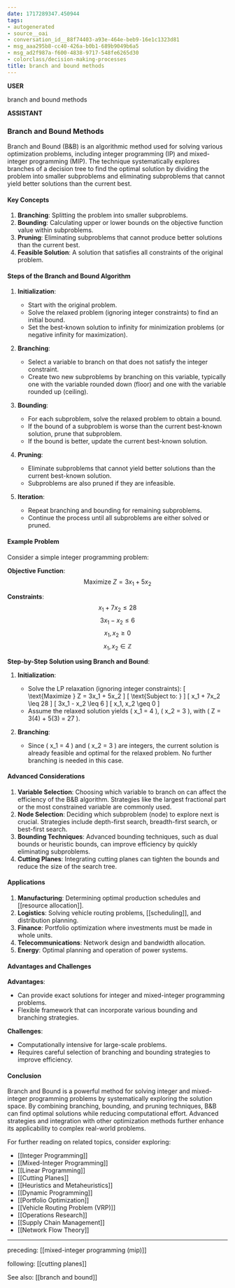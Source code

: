 ```yaml
---
date: 1717289347.450944
tags:
- autogenerated
- source__oai
- conversation_id__88f74403-a93e-464e-beb9-16e1c1323d81
- msg_aaa295b8-cc40-426a-b0b1-689b9049b6a5
- msg_ad2f987a-f600-4838-9717-548fe6265d30
- colorclass/decision-making-processes
title: branch and bound methods
---
```


**USER**

branch and bound methods


**ASSISTANT**

### Branch and Bound Methods

Branch and Bound (B&B) is an algorithmic method used for solving various optimization problems, including integer programming (IP) and mixed-integer programming (MIP). The technique systematically explores branches of a decision tree to find the optimal solution by dividing the problem into smaller subproblems and eliminating subproblems that cannot yield better solutions than the current best.

#### Key Concepts

1. **Branching**: Splitting the problem into smaller subproblems.
2. **Bounding**: Calculating upper or lower bounds on the objective function value within subproblems.
3. **Pruning**: Eliminating subproblems that cannot produce better solutions than the current best.
4. **Feasible Solution**: A solution that satisfies all constraints of the original problem.

#### Steps of the Branch and Bound Algorithm

1. **Initialization**: 
   - Start with the original problem.
   - Solve the relaxed problem (ignoring integer constraints) to find an initial bound.
   - Set the best-known solution to infinity for minimization problems (or negative infinity for maximization).

2. **Branching**:
   - Select a variable to branch on that does not satisfy the integer constraint.
   - Create two new subproblems by branching on this variable, typically one with the variable rounded down (floor) and one with the variable rounded up (ceiling).

3. **Bounding**:
   - For each subproblem, solve the relaxed problem to obtain a bound.
   - If the bound of a subproblem is worse than the current best-known solution, prune that subproblem.
   - If the bound is better, update the current best-known solution.

4. **Pruning**:
   - Eliminate subproblems that cannot yield better solutions than the current best-known solution.
   - Subproblems are also pruned if they are infeasible.

5. **Iteration**:
   - Repeat branching and bounding for remaining subproblems.
   - Continue the process until all subproblems are either solved or pruned.

#### Example Problem

Consider a simple integer programming problem:

**Objective Function**:
$$
\text{Maximize } Z = 3x_1 + 5x_2
$$

**Constraints**:
$$
x_1 + 7x_2 \leq 28
$$
$$
3x_1 - x_2 \leq 6
$$
$$
x_1, x_2 \geq 0
$$
$$
x_1, x_2 \in \mathbb{Z}
$$

**Step-by-Step Solution using Branch and Bound**:

1. **Initialization**:
   - Solve the LP relaxation (ignoring integer constraints):
   \[
   \text{Maximize } Z = 3x_1 + 5x_2
   \]
   \[
   \text{Subject to: }
   \]
   \[
   x_1 + 7x_2 \leq 28
   \]
   \[
   3x_1 - x_2 \leq 6
   \]
   \[
   x_1, x_2 \geq 0
   \]
   - Assume the relaxed solution yields \( x_1 = 4 \), \( x_2 = 3 \), with \( Z = 3(4) + 5(3) = 27 \).

2. **Branching**:
   - Since \( x_1 = 4 \) and \( x_2 = 3 \) are integers, the current solution is already feasible and optimal for the relaxed problem. No further branching is needed in this case.

#### Advanced Considerations

1. **Variable Selection**: Choosing which variable to branch on can affect the efficiency of the B&B algorithm. Strategies like the largest fractional part or the most constrained variable are commonly used.
2. **Node Selection**: Deciding which subproblem (node) to explore next is crucial. Strategies include depth-first search, breadth-first search, or best-first search.
3. **Bounding Techniques**: Advanced bounding techniques, such as dual bounds or heuristic bounds, can improve efficiency by quickly eliminating subproblems.
4. **Cutting Planes**: Integrating cutting planes can tighten the bounds and reduce the size of the search tree.

#### Applications

1. **Manufacturing**: Determining optimal production schedules and [[resource allocation]].
2. **Logistics**: Solving vehicle routing problems, [[scheduling]], and distribution planning.
3. **Finance**: Portfolio optimization where investments must be made in whole units.
4. **Telecommunications**: Network design and bandwidth allocation.
5. **Energy**: Optimal planning and operation of power systems.

#### Advantages and Challenges

**Advantages**:
- Can provide exact solutions for integer and mixed-integer programming problems.
- Flexible framework that can incorporate various bounding and branching strategies.

**Challenges**:
- Computationally intensive for large-scale problems.
- Requires careful selection of branching and bounding strategies to improve efficiency.

#### Conclusion

Branch and Bound is a powerful method for solving integer and mixed-integer programming problems by systematically exploring the solution space. By combining branching, bounding, and pruning techniques, B&B can find optimal solutions while reducing computational effort. Advanced strategies and integration with other optimization methods further enhance its applicability to complex real-world problems.

For further reading on related topics, consider exploring:
- [[Integer Programming]]
- [[Mixed-Integer Programming]]
- [[Linear Programming]]
- [[Cutting Planes]]
- [[Heuristics and Metaheuristics]]
- [[Dynamic Programming]]
- [[Portfolio Optimization]]
- [[Vehicle Routing Problem (VRP)]]
- [[Operations Research]]
- [[Supply Chain Management]]
- [[Network Flow Theory]]


---

preceding: [[mixed-integer programming (mip)]]  


following: [[cutting planes]]

See also: [[branch and bound]]